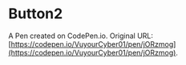 # Button2

A Pen created on CodePen.io. Original URL: [https://codepen.io/VuyourCyber01/pen/jORzmog](https://codepen.io/VuyourCyber01/pen/jORzmog).

